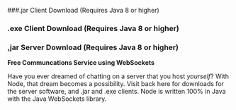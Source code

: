 ###.jar Client Download (Requires Java 8 or higher)
### .exe Client Download (Requires Java 8 or higher)
### ,jar Server Download (Requires Java 8 or higher)


**Free Communcations Service using WebSockets**

Have you ever dreamed of chatting on a server that you host _yourself_? With Node, that dream becomes a possibility. Visit back here for downloads for the server software, and .jar and .exe clients. Node is written 100% in Java with the Java WebSockets library.
